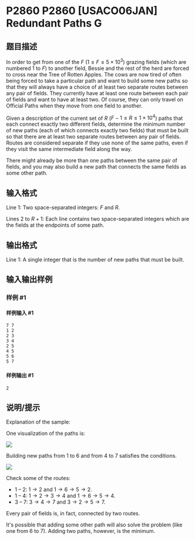# P2860 P2860 [USACO06JAN] Redundant Paths G

## 题目描述

In order to get from one of the $F$ ($1 \le F \le 5\times 10^3$) grazing fields (which are numbered $1$ to $F$) to another field, Bessie and the rest of the herd are forced to cross near the Tree of Rotten Apples.  The cows are now tired of often being forced to take a particular path and want to build some new paths so that they will always have a choice of at least two separate routes between any pair of fields. They currently have at least one route between each pair of fields and want to have at least two. Of course, they can only travel on Official Paths when they move from one field to another.


Given a description of the current set of $R$ ($F-1 \le R \le 1\times 10^4$) paths that each connect exactly two different fields, determine the minimum number of new paths (each of which connects exactly two fields) that must be built so that there are at least two separate routes between any pair of fields. Routes are considered separate if they use none of the same paths, even if they visit the same intermediate field along the way.


There might already be more than one paths between the same pair of fields, and you may also build a new path that connects the same fields as some other path.

## 输入格式

Line $1$: Two space-separated integers: $F$ and $R$.




Lines $2$ to $R+1$: Each line contains two space-separated integers which are the fields at the endpoints of some path.

## 输出格式

Line $1$: A single integer that is the number of new paths that must be built.

## 输入输出样例

### 样例 #1

#### 样例输入 #1

```
7 7
1 2
2 3
3 4
2 5
4 5
5 6
5 7
```

#### 样例输出 #1

```
2
```

## 说明/提示

Explanation of the sample:




One visualization of the paths is:

![](https://cdn.luogu.com.cn/upload/image_hosting/cubnel5k.png)

Building new paths from $1$ to $6$ and from $4$ to $7$ satisfies the conditions.

![](https://cdn.luogu.com.cn/upload/image_hosting/rgguiytp.png)

Check some of the routes:

- $1$ – $2$:  $1 \to 2$ and $1 \to 6 \to 5 \to 2$.
- $1$ – $4$:  $1 \to 2 \to 3 \to 4$ and $1 \to 6 \to 5 \to 4$.
- $3$ – $7$:  $3 \to 4 \to 7$ and $3 \to 2 \to 5 \to 7$.

Every pair of fields is, in fact, connected by two routes.

It's possible that adding some other path will also solve the problem (like one from $6$ to $7$). Adding two paths, however, is the minimum.
